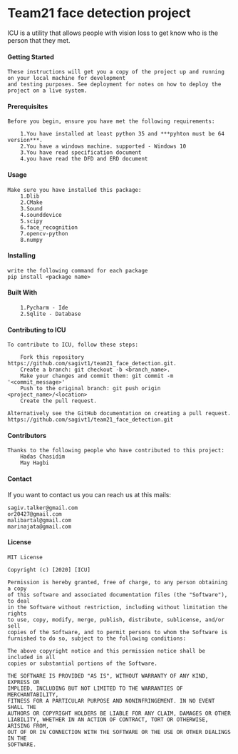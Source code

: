 # Team21 face detection project

ICU is a utility that allows people with vision loss to get know who is the person that they met.

#### **Getting Started**
~~~
These instructions will get you a copy of the project up and running on your local machine for development 
and testing purposes. See deployment for notes on how to deploy the project on a live system.
~~~
#### **Prerequisites**
~~~~
Before you begin, ensure you have met the following requirements:

    1.You have installed at least python 35 and ***pyhton must be 64 version***.
    2.You have a windows machine. supported - Windows 10
    3.You have read specification document
    4.you have read the DFD and ERD document
~~~~
#### **Usage**
~~~
Make sure you have installed this package:
    1.Dlib
    2.CMake
    3.Sound
    4.sounddevice
    5.scipy
    6.face_recognition
    7.opencv-python
    8.numpy
~~~
#### **Installing** 
~~~
write the following command for each package
pip install <package name>
~~~
#### **Built With**
~~~
    1.Pycharm - Ide
    2.Sqlite - Database
~~~
#### **Contributing to ICU**
~~~~
To contribute to ICU, follow these steps:

    Fork this repository https://github.com/sagivt1/team21_face_detection.git.
    Create a branch: git checkout -b <branch_name>.
    Make your changes and commit them: git commit -m '<commit_message>'
    Push to the original branch: git push origin <project_name>/<location>
    Create the pull request.

Alternatively see the GitHub documentation on creating a pull request.
https://github.com/sagivt1/team21_face_detection.git
~~~~

#### **Contributors**
~~~~
Thanks to the following people who have contributed to this project:
    Hadas Chasidim
    May Hagbi
~~~~

#### **Contact**

If you want to contact us you can reach us at this mails: 
~~~~
sagiv.talker@gmail.com
or20427@gmail.com
malibartal@gmail.com
marinajata@gmail.com
~~~~
#### **License**
~~~~
MIT License

Copyright (c) [2020] [ICU]

Permission is hereby granted, free of charge, to any person obtaining a copy
of this software and associated documentation files (the "Software"), to deal
in the Software without restriction, including without limitation the rights
to use, copy, modify, merge, publish, distribute, sublicense, and/or sell
copies of the Software, and to permit persons to whom the Software is
furnished to do so, subject to the following conditions:

The above copyright notice and this permission notice shall be included in all
copies or substantial portions of the Software.

THE SOFTWARE IS PROVIDED "AS IS", WITHOUT WARRANTY OF ANY KIND, EXPRESS OR
IMPLIED, INCLUDING BUT NOT LIMITED TO THE WARRANTIES OF MERCHANTABILITY,
FITNESS FOR A PARTICULAR PURPOSE AND NONINFRINGEMENT. IN NO EVENT SHALL THE
AUTHORS OR COPYRIGHT HOLDERS BE LIABLE FOR ANY CLAIM, DAMAGES OR OTHER
LIABILITY, WHETHER IN AN ACTION OF CONTRACT, TORT OR OTHERWISE, ARISING FROM,
OUT OF OR IN CONNECTION WITH THE SOFTWARE OR THE USE OR OTHER DEALINGS IN THE
SOFTWARE.

~~~~

